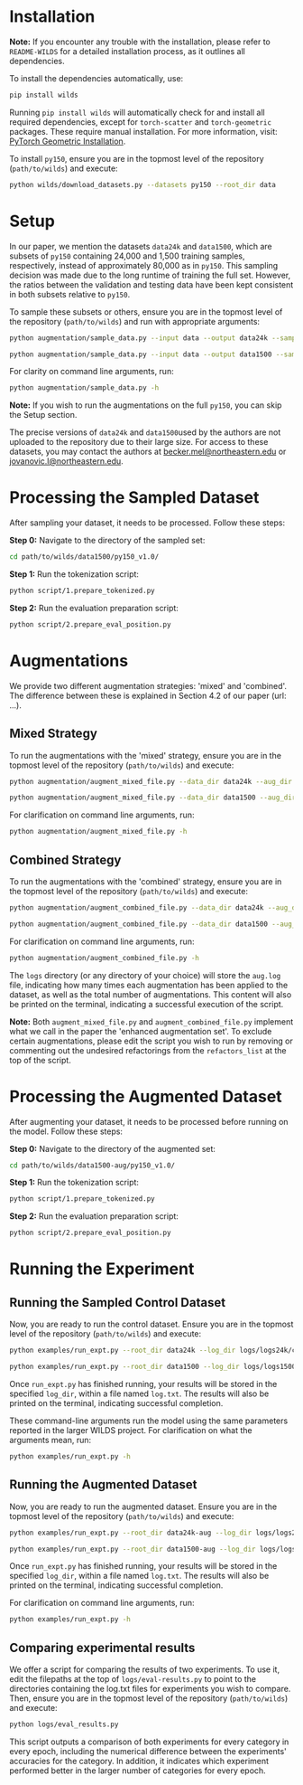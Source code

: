 # Installation

**Note:** If you encounter any trouble with the installation, please refer to `README-WILDS` for a detailed installation process, as it outlines all dependencies.

To install the dependencies automatically, use:

```bash
pip install wilds
```

Running `pip install wilds` will automatically check for and install all required dependencies, except for `torch-scatter` and `torch-geometric` packages. These require manual installation. For more information, visit: [PyTorch Geometric Installation](https://pytorch-geometric.readthedocs.io/en/latest/notes/installation.html#installation-via-binaries).

To install `py150`, ensure you are in the topmost level of the repository (`path/to/wilds`) and execute:

```bash
python wilds/download_datasets.py --datasets py150 --root_dir data
```

# Setup

In our paper, we mention the datasets `data24k` and `data1500`, which are subsets of `py150` containing 24,000 and 1,500 training samples, respectively, instead of approximately 80,000 as in `py150`. This sampling decision was made due to the long runtime of training the full set. However, the ratios between the validation and testing data have been kept consistent in both subsets relative to `py150`.

To sample these subsets or others, ensure you are in the topmost level of the repository (`path/to/wilds`) and run with appropriate arguments:

```bash
python augmentation/sample_data.py --input data --output data24k --sample_size 24000

python augmentation/sample_data.py --input data --output data1500 --sample_size 1500
```

For clarity on command line arguments, run:

```bash
python augmentation/sample_data.py -h
```

**Note:** If you wish to run the augmentations on the full `py150`, you can skip the Setup section.

The precise versions of `data24k` and `data1500`used by the authors are not uploaded to the repository due to their large size.
For access to these datasets, you may contact the authors at becker.mel@northeastern.edu or jovanovic.l@northeastern.edu.

# Processing the Sampled Dataset

After sampling your dataset, it needs to be processed. Follow these steps:

**Step 0:** Navigate to the directory of the sampled set:

```bash
cd path/to/wilds/data1500/py150_v1.0/
```

**Step 1:** Run the tokenization script:

```bash
python script/1.prepare_tokenized.py
```

**Step 2:** Run the evaluation preparation script:

```bash
python script/2.prepare_eval_position.py
```

# Augmentations

We provide two different augmentation strategies: 'mixed' and 'combined'. The difference between these is explained in Section 4.2 of our paper (url: ...).

## Mixed Strategy

To run the augmentations with the 'mixed' strategy, ensure you are in the topmost level of the repository (`path/to/wilds`) and execute:

```bash
python augmentation/augment_mixed_file.py --data_dir data24k --aug_dir data24k-aug -s 24000 -k 1 logs/logs24k/mixed/all-1

python augmentation/augment_mixed_file.py --data_dir data1500 --aug_dir data1500-aug -s 1500 -k 1 logs/logs1500/mixed/all-1
```

For clarification on command line arguments, run:

```bash
python augmentation/augment_mixed_file.py -h
```

## Combined Strategy

To run the augmentations with the 'combined' strategy, ensure you are in the topmost level of the repository (`path/to/wilds`) and execute:

```bash
python augmentation/augment_combined_file.py --data_dir data24k --aug_dir data24k-aug -s 24000 -k 1 logs/logs24k/combined/all-1

python augmentation/augment_combined_file.py --data_dir data1500 --aug_dir data1500-aug -s 1500 -k 1 logs/logs1500/combined/all-1
```

For clarification on command line arguments, run:

```bash
python augmentation/augment_combined_file.py -h
```

The `logs` directory (or any directory of your choice) will store the `aug.log` file, indicating how many times each augmentation has been applied to the dataset, as well as the total number of augmentations. This content will also be printed on the terminal, indicating a successful execution of the script.

**Note:** Both `augment_mixed_file.py` and `augment_combined_file.py` implement what we call in the paper the 'enhanced augmentation set'. To exclude certain augmentations, please edit the script you wish to run by removing or commenting out the undesired refactorings from the `refactors_list` at the top of the script.

# Processing the Augmented Dataset

After augmenting your dataset, it needs to be processed before running on the model. Follow these steps:

**Step 0:** Navigate to the directory of the augmented set:

```bash
cd path/to/wilds/data1500-aug/py150_v1.0/
```

**Step 1:** Run the tokenization script:

```bash
python script/1.prepare_tokenized.py
```

**Step 2:** Run the evaluation preparation script:

```bash
python script/2.prepare_eval_position.py
```

# Running the Experiment

## Running the Sampled Control Dataset

Now, you are ready to run the control dataset. Ensure you are in the topmost level of the repository (`path/to/wilds`) and execute:

```bash
python examples/run_expt.py --root_dir data24k --log_dir logs/logs24k/control --dataset py150 --algorithm ERM --seed 0 --lr 8e-5 --weight_decay 0

python examples/run_expt.py --root_dir data1500 --log_dir logs/logs1500/control --dataset py150 --algorithm ERM --seed 0 --lr 8e-5 --weight_decay 0
```

Once `run_expt.py` has finished running, your results will be stored in the specified `log_dir`, within a file named `log.txt`. The results will also be printed on the terminal, indicating successful completion. 

These command-line arguments run the model using the same parameters reported in the larger WILDS project. For clarification on what the arguments mean, run:

```bash
python examples/run_expt.py -h
```

## Running the Augmented Dataset

Now, you are ready to run the augmented dataset. Ensure you are in the topmost level of the repository (`path/to/wilds`) and execute:

```bash
python examples/run_expt.py --root_dir data24k-aug --log_dir logs/logs24k/mixed/all-1 --dataset py150 --algorithm ERM --seed 0 --lr 8e-5 --weight_decay 0

python examples/run_expt.py --root_dir data1500-aug --log_dir logs/logs1500/combined/all-1 --dataset py150 --algorithm ERM --seed 0 --lr 8e-5 --weight_decay 0
```

Once `run_expt.py` has finished running, your results will be stored in the specified `log_dir`, within a file named `log.txt`. The results will also be printed on the terminal, indicating successful completion. 

For clarification on command line arguments, run:

```bash
python examples/run_expt.py -h
```

## Comparing experimental results

We offer a script for comparing the results of two experiments. To use it, edit the filepaths at the top of `logs/eval-results.py` to point to the directories containing the log.txt files for experiments you wish to compare. Then, ensure you are in the topmost level of the repository (`path/to/wilds`) and execute:

```bash
python logs/eval_results.py
```

This script outputs a comparison of both experiments for every category in every epoch, including the numerical difference between the experiments' accuracies for the category. In addition, it indicates which experiment performed better in the larger number of categories for every epoch.
